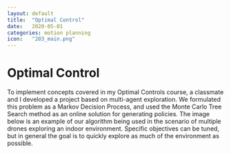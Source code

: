 ```yaml
---
layout: default
title:  "Optimal Control"
date:   2020-05-01
categories: motion planning
icon:	"203_main.png"
---
```


<h1>Optimal Control</h1>

To implement concepts covered in my Optimal Controls course, a classmate and I developed a project based on multi-agent exploration. We formulated this problem as a Markov Decision Process, and used the Monte Carlo Tree Search method as an online solution for generating policies. The image below is an example of our algorithm being used in the scenario of multiple drones exploring an indoor environment. Specific objectives can be tuned, but in general the goal is to quickly explore as much of the environment as possible.

<div class="box alt">
<div class="row uniform">
<div class="2u"></div>
<div class="8u"><span class="image fit"><img src="{{ site.url }}{{ site.baseurl }}/images/203_main.png" alt="" /></span></div>
</div>
</div>
